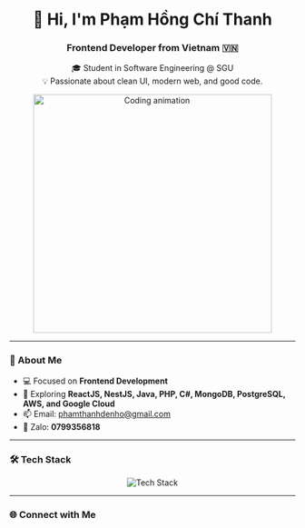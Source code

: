 <h1 align="center">👋 Hi, I'm Phạm Hồng Chí Thanh</h1>
<h3 align="center">Frontend Developer from Vietnam 🇻🇳</h3>

<p align="center">
  🎓 Student in Software Engineering @ SGU  
  <br>
  💡 Passionate about clean UI, modern web, and good code.
</p>

<p align="center">
  <img 
    src="https://media2.giphy.com/media/v1.Y2lkPTc5MGI3NjExamg2ajVqcnRnaHIxcTV5cnZrbW95N29uNzVha2xsOGJjdmZwdm5oZSZlcD12MV9pbnRlcm5hbF9naWZfYnlfaWQmY3Q9Zw/QZQCo1MgjmnJ1oOeip/giphy.gif" 
    width="420" 
    alt="Coding animation"
  >
</p>

---

### 🧠 About Me

- 💻 Focused on **Frontend Development**  
- 🌱 Exploring **ReactJS, NestJS, Java, PHP, C#, MongoDB, PostgreSQL, AWS, and Google Cloud**  
- 📫 Email: [phamthanhdenho@gmail.com](mailto:phamthanhdenho@gmail.com)  
- 📱 Zalo: **0799356818**

---

### 🛠️ Tech Stack

<p align="center">
  <img src="https://skillicons.dev/icons?i=react,nestjs,php,java,cs,js,ts,html,css,aws,gcp,mysql,mongodb,postgres,spring" alt="Tech Stack" />
</p>

---

### 🌐 Connect with Me
